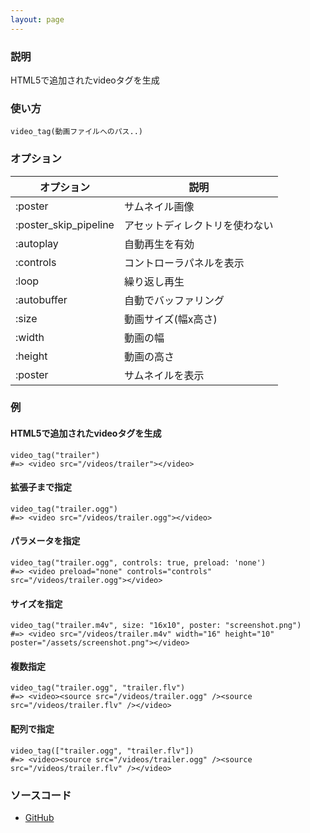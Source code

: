 ```yaml
---
layout: page
---
```


### 説明

HTML5で追加されたvideoタグを生成

### 使い方

    video_tag(動画ファイルへのパス..)

### オプション

| オプション            | 説明                           |
| --------------------- | ------------------------------ |
| :poster               | サムネイル画像                 |
| :poster_skip_pipeline | アセットディレクトリを使わない |
| :autoplay             | 自動再生を有効                 |
| :controls             | コントローラパネルを表示       |
| :loop                 | 繰り返し再生                   |
| :autobuffer           | 自動でバッファリング           |
| :size                 | 動画サイズ(幅x高さ)            |
| :width                | 動画の幅                       |
| :height               | 動画の高さ                     |
| :poster               | サムネイルを表示               |

### 例

#### HTML5で追加されたvideoタグを生成

    video_tag("trailer")
    #=> <video src="/videos/trailer"></video>

#### 拡張子まで指定

    video_tag("trailer.ogg")
    #=> <video src="/videos/trailer.ogg"></video>

#### パラメータを指定

    video_tag("trailer.ogg", controls: true, preload: 'none')
    #=> <video preload="none" controls="controls" src="/videos/trailer.ogg"></video>

#### サイズを指定

    video_tag("trailer.m4v", size: "16x10", poster: "screenshot.png")
    #=> <video src="/videos/trailer.m4v" width="16" height="10" poster="/assets/screenshot.png"></video>

#### 複数指定

    video_tag("trailer.ogg", "trailer.flv")
    #=> <video><source src="/videos/trailer.ogg" /><source src="/videos/trailer.flv" /></video>

#### 配列で指定

    video_tag(["trailer.ogg", "trailer.flv"])
    #=> <video><source src="/videos/trailer.ogg" /><source src="/videos/trailer.flv" /></video>

### ソースコード

- [GitHub](https://github.com/rails/rails/blob/984c3ef2775781d47efa9f541ce570daa2434a80/actionview/lib/action_view/helpers/asset_tag_helper.rb#L458)
